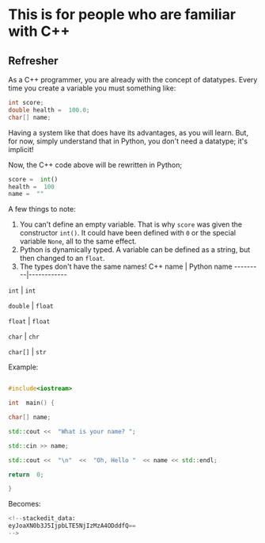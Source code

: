# This is for people who are familiar with C++

## Refresher

As a C++ programmer, you are already with the concept of datatypes. Every time you create a variable you must something like:

 
```c++
int score;
double health =  100.0;
char[] name;
```

Having a system like that does have its advantages, as you will learn. But, for now, simply understand that in Python, you don't need a datatype; it's implicit!

Now, the C++ code above will be rewritten in Python;

```python
score =  int()
health =  100
name =  ""

```

A few things to note:

1. You can't define an empty variable. That is why `score` was given the constructor `int()`. It could have been defined with `0` or the special variable `None`, all to the same effect.
2. Python is dynamically typed. A variable can be defined as a string, but then changed to an `float`.
3. The types don't have the same names!
C++ name | Python name
---------|------------

`int` | `int`

`double` | `float`

`float` | `float`

`char` | `chr`

`char[]` | `str`

  

Example:

  

```c++

#include<iostream>

int  main() {

char[] name;

std::cout <<  "What is your name? ";

std::cin >> name;

std::cout <<  "\n"  <<  "Oh, Hello "  << name << std::endl;

return  0;

}

```

  

Becomes:

  

```python
<!--stackedit_data:
eyJoaXN0b3J5IjpbLTE5NjIzMzA4ODddfQ==
-->